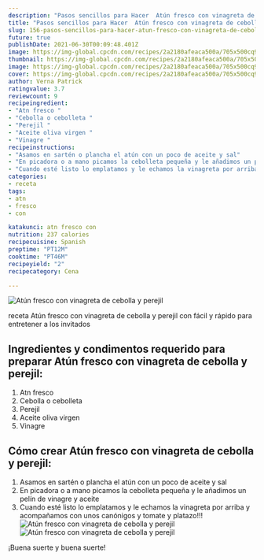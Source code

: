 ```yaml
---
description: "Pasos sencillos para Hacer  Atún fresco con vinagreta de cebolla y perejil"
title: "Pasos sencillos para Hacer  Atún fresco con vinagreta de cebolla y perejil"
slug: 156-pasos-sencillos-para-hacer-atun-fresco-con-vinagreta-de-cebolla-y-perejil
future: true
publishDate: 2021-06-30T00:09:48.401Z
image: https://img-global.cpcdn.com/recipes/2a2180afeaca500a/705x500cq90/atun-fresco-con-vinagreta-de-cebolla-y-perejil-foto-principal.jpg
thumbnail: https://img-global.cpcdn.com/recipes/2a2180afeaca500a/705x500cq90/atun-fresco-con-vinagreta-de-cebolla-y-perejil-foto-principal.jpg
image: https://img-global.cpcdn.com/recipes/2a2180afeaca500a/705x500cq90/atun-fresco-con-vinagreta-de-cebolla-y-perejil-foto-principal.jpg
cover: https://img-global.cpcdn.com/recipes/2a2180afeaca500a/705x500cq90/atun-fresco-con-vinagreta-de-cebolla-y-perejil-foto-principal.jpg
author: Verna Patrick
ratingvalue: 3.7
reviewcount: 9
recipeingredient:
- "Atn fresco "
- "Cebolla o cebolleta "
- "Perejil "
- "Aceite oliva virgen "
- "Vinagre "
recipeinstructions:
- "Asamos en sartén o plancha el atún con un poco de aceite y sal"
- "En picadora o a mano picamos la cebolleta pequeña y le añadimos un pelín de vinagre y aceite"
- "Cuando esté listo lo emplatamos y le echamos la vinagreta por arriba y acompañamos con unos canónigos y tomate y platazo!!!"
categories:
- receta
tags:
- atn
- fresco
- con

katakunci: atn fresco con 
nutrition: 237 calories
recipecuisine: Spanish
preptime: "PT12M"
cooktime: "PT46M"
recipeyield: "2"
recipecategory: Cena

---
```



![Atún fresco con vinagreta de cebolla y perejil](https://img-global.cpcdn.com/recipes/2a2180afeaca500a/705x500cq90/atun-fresco-con-vinagreta-de-cebolla-y-perejil-foto-principal.jpg)

receta Atún fresco con vinagreta de cebolla y perejil con fácil y rápido para entretener a los invitados

<!--inarticleads1-->

## Ingredientes y condimentos requerido para preparar Atún fresco con vinagreta de cebolla y perejil:

1. Atn fresco 
1. Cebolla o cebolleta 
1. Perejil 
1. Aceite oliva virgen 
1. Vinagre 



<!--inarticleads2-->

## Cómo crear Atún fresco con vinagreta de cebolla y perejil:

1. Asamos en sartén o plancha el atún con un poco de aceite y sal
1. En picadora o a mano picamos la cebolleta pequeña y le añadimos un pelín de vinagre y aceite
1. Cuando esté listo lo emplatamos y le echamos la vinagreta por arriba y acompañamos con unos canónigos y tomate y platazo!!!
<img src="https://img-global.cpcdn.com/steps/491315531d6bbb35/160x128cq70/foto-del-paso-3-de-la-receta-atun-fresco-con-vinagreta-de-cebolla-y-perejil.jpg" alt="Atún fresco con vinagreta de cebolla y perejil"><img src="https://img-global.cpcdn.com/steps/86dc08bb693b509e/160x128cq70/foto-del-paso-3-de-la-receta-atun-fresco-con-vinagreta-de-cebolla-y-perejil.jpg" alt="Atún fresco con vinagreta de cebolla y perejil">


¡Buena suerte y buena suerte!

